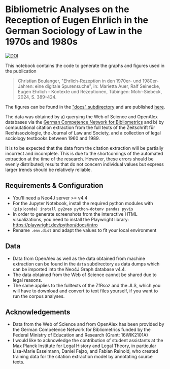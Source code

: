 # Bibliometric Analyses on the Reception of Eugen Ehrlich in the German Sociology of Law in the 1970s and 1980s

[![DOI](https://zenodo.org/badge/DOI/10.5281/zenodo.11190564.svg)](https://doi.org/10.5281/zenodo.11190564)

This notebook contains the code to generate the graphs and figures used in the publication

> Christian Boulanger, "Ehrlich-Rezeption in den 1970er- und 1980er-Jahren: eine digitale Spurensuche", 
in: Marietta Auer, Ralf Seinecke, Eugen Ehrlich - Kontexte und Rezeptionen, Tübingen: Mohr-Siebeck, 2024, S. 389-424.

The figures can be found in the ["docs" subdirectory](./docs/) and are published [here](https://cboulanger.github.io/ehrlich-bibliometrie/). 

The data was obtained by a) querying the Web of Science and OpenAlex databases via the [German Competence Network for Bibliometrics](https://bibliometrie.info/en/) 
and b) by computational citation extraction from the full texts of the Zeitschrift für Rechtssoziologie, the Journal 
of Law and Society, and a collection of legal sociology textbooks between 1960 and 1989. 

It is to be expected that the data from the citation extraction will be partially incorrect and incomplete. This is due 
to the shortcomings of the automated extraction at the time of the research. However, these errors should be evenly 
distributed; results that do not concern individual values but express larger trends should be relatively reliable.

## Requirements & Configuration

- You'll need a Neo4J server >= v4.4 
- For the Jupyter Notebook, install the required python modules with `(pip|conda) install py2neo python-dotenv pandas pyvis`
- In order to generate screenshots from the interactive HTML visualizations, you need to install the Playwright library:
  https://playwright.dev/python/docs/intro
- Rename `.env.dist` and adapt the values to fit your local environment

## Data

- Data from OpenAlex as well as the data obtained from machine extraction can be found in the `data` subdirectory as
  data dumps which can be imported into the Neo4J Graph database v4.4.
- The data obtained from the Web of Science cannot be shared due to legal reasons. 
- The same applies to the fulltexts of the ZfRsoz and the JLS, which you will have to download and convert to text 
  files yourself, if you want to run the corpus analyses.

## Acknowledgements

- Data from the Web of Science and from OpenAlex has been provided by the German Competence Network for Bibliometrics funded by the Federal Ministry of Education and Research (Grant: 16WIK2101A)
- I would like to acknowledge the contribution of student assistants at the Max Planck Institute for Legal History and Legal Theory, in particular Lisa-Marie Esselmann, Daniel Fejzo, and Fabian Reinold, who created training data for the citation extraction model by annotating source texts.


 



